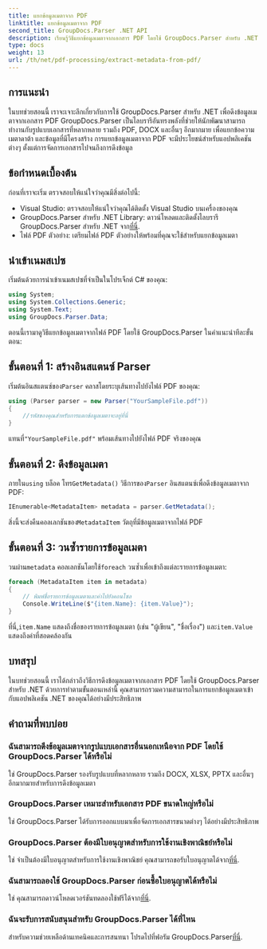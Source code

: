 ```yaml
---
title: แยกข้อมูลเมตาจาก PDF
linktitle: แยกข้อมูลเมตาจาก PDF
second_title: GroupDocs.Parser .NET API
description: เรียนรู้วิธีแยกข้อมูลเมตาจากเอกสาร PDF โดยใช้ GroupDocs.Parser สำหรับ .NET คู่มือที่ครอบคลุมนี้ครอบคลุมคำแนะนำทีละขั้นตอนและข้อกำหนดเบื้องต้น
type: docs
weight: 13
url: /th/net/pdf-processing/extract-metadata-from-pdf/
---
```

## การแนะนำ
ในบทช่วยสอนนี้ เราจะเจาะลึกเกี่ยวกับการใช้ GroupDocs.Parser สำหรับ .NET เพื่อดึงข้อมูลเมตาจากเอกสาร PDF GroupDocs.Parser เป็นไลบรารีอันทรงพลังที่ช่วยให้นักพัฒนาสามารถทำงานกับรูปแบบเอกสารที่หลากหลาย รวมถึง PDF, DOCX และอื่นๆ อีกมากมาย เพื่อแยกข้อความ เมตาดาต้า และข้อมูลที่มีโครงสร้าง การแยกข้อมูลเมตาจาก PDF จะมีประโยชน์สำหรับแอปพลิเคชันต่างๆ ตั้งแต่การจัดการเอกสารไปจนถึงการดึงข้อมูล
## ข้อกำหนดเบื้องต้น
ก่อนที่เราจะเริ่ม ตรวจสอบให้แน่ใจว่าคุณมีสิ่งต่อไปนี้:
- Visual Studio: ตรวจสอบให้แน่ใจว่าคุณได้ติดตั้ง Visual Studio บนเครื่องของคุณ
-  GroupDocs.Parser สำหรับ .NET Library: ดาวน์โหลดและติดตั้งไลบรารี GroupDocs.Parser สำหรับ .NET จาก[ที่นี่](https://releases.groupdocs.com/parser/net/).
- ไฟล์ PDF ตัวอย่าง: เตรียมไฟล์ PDF ตัวอย่างให้พร้อมที่คุณจะใช้สำหรับแยกข้อมูลเมตา

## นำเข้าเนมสเปซ
เริ่มต้นด้วยการนำเข้าเนมสเปซที่จำเป็นในโปรเจ็กต์ C# ของคุณ:
```csharp
using System;
using System.Collections.Generic;
using System.Text;
using GroupDocs.Parser.Data;
```

ตอนนี้เรามาดูวิธีแยกข้อมูลเมตาจากไฟล์ PDF โดยใช้ GroupDocs.Parser ในคำแนะนำทีละขั้นตอน:
## ขั้นตอนที่ 1: สร้างอินสแตนซ์ Parser
 เริ่มต้นอินสแตนซ์ของ`Parser` คลาสโดยระบุเส้นทางไปยังไฟล์ PDF ของคุณ:
```csharp
using (Parser parser = new Parser("YourSampleFile.pdf"))
{
    //รหัสของคุณสำหรับการแตกข้อมูลเมตาจะอยู่ที่นี่
}
```
 แทนที่`"YourSampleFile.pdf"` พร้อมเส้นทางไปยังไฟล์ PDF จริงของคุณ
## ขั้นตอนที่ 2: ดึงข้อมูลเมตา
 ภายใน`using` บล็อค โทร`GetMetadata()` วิธีการของ`Parser` อินสแตนซ์เพื่อดึงข้อมูลเมตาจาก PDF:
```csharp
IEnumerable<MetadataItem> metadata = parser.GetMetadata();
```
 สิ่งนี้จะส่งคืนคอลเลกชันของ`MetadataItem` วัตถุที่มีข้อมูลเมตาจากไฟล์ PDF
## ขั้นตอนที่ 3: วนซ้ำรายการข้อมูลเมตา
 วนผ่าน`metadata` คอลเลกชันโดยใช้`foreach` วนซ้ำเพื่อเข้าถึงแต่ละรายการข้อมูลเมตา:
```csharp
foreach (MetadataItem item in metadata)
{
    // พิมพ์ชื่อรายการข้อมูลเมตาและค่าไปยังคอนโซล
    Console.WriteLine($"{item.Name}: {item.Value}");
}
```
 ที่นี่,`item.Name` แสดงถึงชื่อของรายการข้อมูลเมตา (เช่น "ผู้เขียน", "ชื่อเรื่อง") และ`item.Value` แสดงถึงค่าที่สอดคล้องกัน

## บทสรุป
ในบทช่วยสอนนี้ เราได้กล่าวถึงวิธีการดึงข้อมูลเมตาจากเอกสาร PDF โดยใช้ GroupDocs.Parser สำหรับ .NET ด้วยการทำตามขั้นตอนเหล่านี้ คุณสามารถรวมความสามารถในการแยกข้อมูลเมตาเข้ากับแอปพลิเคชัน .NET ของคุณได้อย่างมีประสิทธิภาพ

## คำถามที่พบบ่อย
### ฉันสามารถดึงข้อมูลเมตาจากรูปแบบเอกสารอื่นนอกเหนือจาก PDF โดยใช้ GroupDocs.Parser ได้หรือไม่
ใช่ GroupDocs.Parser รองรับรูปแบบที่หลากหลาย รวมถึง DOCX, XLSX, PPTX และอื่นๆ อีกมากมายสำหรับการดึงข้อมูลเมตา
### GroupDocs.Parser เหมาะสำหรับเอกสาร PDF ขนาดใหญ่หรือไม่
ใช่ GroupDocs.Parser ได้รับการออกแบบมาเพื่อจัดการเอกสารขนาดต่างๆ ได้อย่างมีประสิทธิภาพ
### GroupDocs.Parser ต้องมีใบอนุญาตสำหรับการใช้งานเชิงพาณิชย์หรือไม่
 ใช่ จำเป็นต้องมีใบอนุญาตสำหรับการใช้งานเชิงพาณิชย์ คุณสามารถขอรับใบอนุญาตได้จาก[ที่นี่](https://purchase.groupdocs.com/buy).
### ฉันสามารถลองใช้ GroupDocs.Parser ก่อนซื้อใบอนุญาตได้หรือไม่
 ใช่ คุณสามารถดาวน์โหลดเวอร์ชันทดลองใช้ฟรีได้จาก[ที่นี่](https://releases.groupdocs.com/).
### ฉันจะรับการสนับสนุนสำหรับ GroupDocs.Parser ได้ที่ไหน
 สำหรับความช่วยเหลือด้านเทคนิคและการสนทนา โปรดไปที่ฟอรัม GroupDocs.Parser[ที่นี่](https://forum.groupdocs.com/c/parser/17).